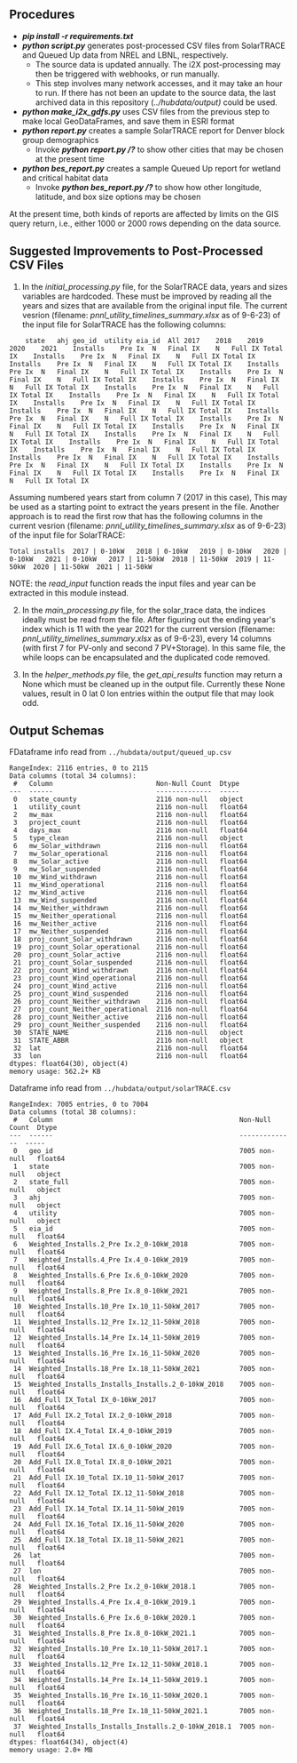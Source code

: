 ## Procedures

- ***pip install -r requirements.txt***
- ***python script.py*** generates post-processed CSV files from SolarTRACE and Queued Up data from NREL and LBNL, respectively. 
    - The source data is updated annually. The i2X post-processing may then be triggered with webhooks, or run manually.
    - This step involves many network accesses, and it may take an hour to run. If there has not been an update to the source data, the last archived data in this repository (*../hubdata/output)* could be used.
- ***python make\_i2x\_gdfs.py*** uses CSV files from the previous step to make local GeoDataFrames, and save them in ESRI format
- ***python report.py*** creates a sample SolarTRACE report for Denver block group demographics
    - Invoke ***python report.py /?*** to show other cities that may be chosen at the present time
- ***python bes\_report.py*** creates a sample Queued Up report for wetland and critical habitat data
    - Invoke ***python bes\_report.py /?*** to show how other longitude, latitude, and box size options may be chosen

At the present time, both kinds of reports are affected by limits on the 
GIS query return, i.e., either 1000 or 2000 rows depending on the data 
source. 

## Suggested Improvements to Post-Processed CSV Files

1. In the *initial\_processing.py* file, for the SolarTRACE data, years and 
sizes variables are hardcoded. These must be improved by reading all the 
years and sizes that are available from the original input file. The 
current vesrion (filename: *pnnl\_utility\_timelines\_summary.xlsx* as of 
9-6-23) of the input file for SolarTRACE has the following columns: 

```
	state	ahj	geo_id	utility	eia_id	All	2017	2018	2019	2020	2021	Installs	Pre Ix	N	Final IX	N	Full IX	Total IX	Installs	Pre Ix	N	Final IX	N	Full IX	Total IX	Installs	Pre Ix	N	Final IX	N	Full IX	Total IX	Installs	Pre Ix	N	Final IX	N	Full IX	Total IX	Installs	Pre Ix	N	Final IX	N	Full IX	Total IX	Installs	Pre Ix	N	Final IX	N	Full IX	Total IX	Installs	Pre Ix	N	Final IX	N	Full IX	Total IX	Installs	Pre Ix	N	Final IX	N	Full IX	Total IX	Installs	Pre Ix	N	Final IX	N	Full IX	Total IX	Installs	Pre Ix	N	Final IX	N	Full IX	Total IX	Installs	Pre Ix	N	Final IX	N	Full IX	Total IX	Installs	Pre Ix	N	Final IX	N	Full IX	Total IX	Installs	Pre Ix	N	Final IX	N	Full IX	Total IX	Installs	Pre Ix	N	Final IX	N	Full IX	Total IX	Installs	Pre Ix	N	Final IX	N	Full IX	Total IX	Installs	Pre Ix	N	Final IX	N	Full IX	Total IX	Installs	Pre Ix	N	Final IX	N	Full IX	Total IX	Installs	Pre Ix	N	Final IX	N	Full IX	Total IX	Installs	Pre Ix	N	Final IX	N	Full IX	Total IX	Installs	Pre Ix	N	Final IX	N	Full IX	Total IX
```

Assuming numbered years start from column 7 (2017 in this case), This may 
be used as a starting point to extract the years present in the file. 
Another approach is to read the first row that has the following columns 
in the current vesrion (filename: *pnnl\_utility\_timelines\_summary.xlsx* as 
of 9-6-23) of the input file for SolarTRACE: 

```
Total installs	2017 | 0-10kW	2018 | 0-10kW	2019 | 0-10kW	2020 | 0-10kW	2021 | 0-10kW   2017 | 11-50kW  2018 | 11-50kW  2019 | 11-50kW  2020 | 11-50kW  2021 | 11-50kW
```

NOTE: the *read\_input* function reads the input files and year can be 
extracted in this module instead. 

2. In the *main\_processing.py* file, for the solar_trace data, the indices 
ideally must be read from the file. After figuring out the ending year's 
index which is 11 with the year 2021 for the current version (filename: 
*pnnl\_utility\_timelines\_summary.xlsx* as of 9-6-23), every 14 columns 
(with first 7 for PV-only and second 7 PV+Storage). In this same file, the 
while loops can be encapsulated and the duplicated code removed. 

3. In the *helper\_methods.py* file, the *get\_api_results* function may return 
a None which must be cleaned up in the output file. Currently these None 
values, result in 0 lat 0 lon entries within the output file that may look 
odd. 

## Output Schemas

FDataframe info read from ```../hubdata/output/queued_up.csv```

```
RangeIndex: 2116 entries, 0 to 2115
Data columns (total 34 columns):
 #   Column                          Non-Null Count  Dtype
---  ------                          --------------  -----
 0   state_county                    2116 non-null   object
 1   utility_count                   2116 non-null   float64
 2   mw_max                          2116 non-null   float64
 3   project_count                   2116 non-null   float64
 4   days_max                        2116 non-null   float64
 5   type_clean                      2116 non-null   object
 6   mw_Solar_withdrawn              2116 non-null   float64
 7   mw_Solar_operational            2116 non-null   float64
 8   mw_Solar_active                 2116 non-null   float64
 9   mw_Solar_suspended              2116 non-null   float64
 10  mw_Wind_withdrawn               2116 non-null   float64
 11  mw_Wind_operational             2116 non-null   float64
 12  mw_Wind_active                  2116 non-null   float64
 13  mw_Wind_suspended               2116 non-null   float64
 14  mw_Neither_withdrawn            2116 non-null   float64
 15  mw_Neither_operational          2116 non-null   float64
 16  mw_Neither_active               2116 non-null   float64
 17  mw_Neither_suspended            2116 non-null   float64
 18  proj_count_Solar_withdrawn      2116 non-null   float64
 19  proj_count_Solar_operational    2116 non-null   float64
 20  proj_count_Solar_active         2116 non-null   float64
 21  proj_count_Solar_suspended      2116 non-null   float64
 22  proj_count_Wind_withdrawn       2116 non-null   float64
 23  proj_count_Wind_operational     2116 non-null   float64
 24  proj_count_Wind_active          2116 non-null   float64
 25  proj_count_Wind_suspended       2116 non-null   float64
 26  proj_count_Neither_withdrawn    2116 non-null   float64
 27  proj_count_Neither_operational  2116 non-null   float64
 28  proj_count_Neither_active       2116 non-null   float64
 29  proj_count_Neither_suspended    2116 non-null   float64
 30  STATE_NAME                      2116 non-null   object
 31  STATE_ABBR                      2116 non-null   object
 32  lat                             2116 non-null   float64
 33  lon                             2116 non-null   float64
dtypes: float64(30), object(4)
memory usage: 562.2+ KB
```

Dataframe info read from ```../hubdata/output/solarTRACE.csv```

```
RangeIndex: 7005 entries, 0 to 7004
Data columns (total 38 columns):
 #   Column                                               Non-Null Count  Dtype
---  ------                                               --------------  -----
 0   geo_id                                               7005 non-null   float64
 1   state                                                7005 non-null   object
 2   state_full                                           7005 non-null   object
 3   ahj                                                  7005 non-null   object
 4   utility                                              7005 non-null   object
 5   eia_id                                               7005 non-null   float64
 6   Weighted_Installs.2_Pre Ix.2_0-10kW_2018             7005 non-null   float64
 7   Weighted_Installs.4_Pre Ix.4_0-10kW_2019             7005 non-null   float64
 8   Weighted_Installs.6_Pre Ix.6_0-10kW_2020             7005 non-null   float64
 9   Weighted_Installs.8_Pre Ix.8_0-10kW_2021             7005 non-null   float64
 10  Weighted_Installs.10_Pre Ix.10_11-50kW_2017          7005 non-null   float64
 11  Weighted_Installs.12_Pre Ix.12_11-50kW_2018          7005 non-null   float64
 12  Weighted_Installs.14_Pre Ix.14_11-50kW_2019          7005 non-null   float64
 13  Weighted_Installs.16_Pre Ix.16_11-50kW_2020          7005 non-null   float64
 14  Weighted_Installs.18_Pre Ix.18_11-50kW_2021          7005 non-null   float64
 15  Weighted_Installs_Installs_Installs.2_0-10kW_2018    7005 non-null   float64
 16  Add_Full IX_Total IX_0-10kW_2017                     7005 non-null   float64
 17  Add_Full IX.2_Total IX.2_0-10kW_2018                 7005 non-null   float64
 18  Add_Full IX.4_Total IX.4_0-10kW_2019                 7005 non-null   float64
 19  Add_Full IX.6_Total IX.6_0-10kW_2020                 7005 non-null   float64
 20  Add_Full IX.8_Total IX.8_0-10kW_2021                 7005 non-null   float64
 21  Add_Full IX.10_Total IX.10_11-50kW_2017              7005 non-null   float64
 22  Add_Full IX.12_Total IX.12_11-50kW_2018              7005 non-null   float64
 23  Add_Full IX.14_Total IX.14_11-50kW_2019              7005 non-null   float64
 24  Add_Full IX.16_Total IX.16_11-50kW_2020              7005 non-null   float64
 25  Add_Full IX.18_Total IX.18_11-50kW_2021              7005 non-null   float64
 26  lat                                                  7005 non-null   float64
 27  lon                                                  7005 non-null   float64
 28  Weighted_Installs.2_Pre Ix.2_0-10kW_2018.1           7005 non-null   float64
 29  Weighted_Installs.4_Pre Ix.4_0-10kW_2019.1           7005 non-null   float64
 30  Weighted_Installs.6_Pre Ix.6_0-10kW_2020.1           7005 non-null   float64
 31  Weighted_Installs.8_Pre Ix.8_0-10kW_2021.1           7005 non-null   float64
 32  Weighted_Installs.10_Pre Ix.10_11-50kW_2017.1        7005 non-null   float64
 33  Weighted_Installs.12_Pre Ix.12_11-50kW_2018.1        7005 non-null   float64
 34  Weighted_Installs.14_Pre Ix.14_11-50kW_2019.1        7005 non-null   float64
 35  Weighted_Installs.16_Pre Ix.16_11-50kW_2020.1        7005 non-null   float64
 36  Weighted_Installs.18_Pre Ix.18_11-50kW_2021.1        7005 non-null   float64
 37  Weighted_Installs_Installs_Installs.2_0-10kW_2018.1  7005 non-null   float64
dtypes: float64(34), object(4)
memory usage: 2.0+ MB
```
